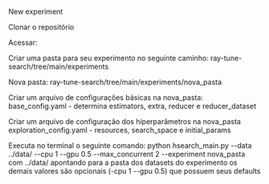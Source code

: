 New experiment

Clonar o repositório

Acessar: 

Criar uma pasta para seu experimento no seguinte caminho:
ray-tune-search/tree/main/experiments

Nova pasta: ray-tune-search/tree/main/experiments/nova_pasta

Criar um arquivo de configurações básicas na nova_pasta:
base_config.yaml - determina estimators, extra, reducer e reducer_dataset

Criar um arquivo de configuração dos hiperparâmetros na nova_pasta
exploration_config.yaml - resources, search_space e initial_params

Executa no terminal o seguinte comando:
python hsearch_main.py --data ../data/ --cpu 1 --gpu 0.5 --max_concurrent 2 --experiment nova_pasta
com ../data/ apontando para a pasta dos datasets do experimento
os demais valores são opcionais (-cpu 1 --gpu 0.5) que possuem seus defaults
